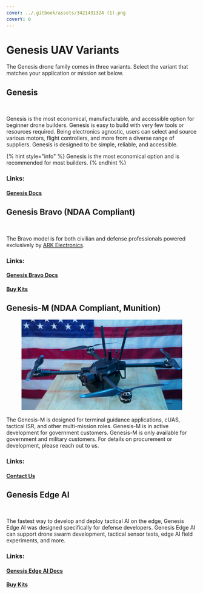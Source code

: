 ```yaml
---
cover: ../.gitbook/assets/3421431324 (1).png
coverY: 0
---
```


# Genesis UAV Variants

The Genesis drone family comes in three variants. Select the variant that matches your application or mission set below.

## Genesis

<figure><img src="../.gitbook/assets/P1170211.JPG" alt=""><figcaption></figcaption></figure>

Genesis is the most economical, manufacturable, and accessible option for beginner drone builders. Genesis is easy to build with very few tools or resources required. Being electronics agnostic, users can select and source various motors, flight controllers, and more from a diverse range of suppliers. Genesis is designed to be simple, reliable, and accessible.

{% hint style="info" %}
Genesis is the most economical option and is recommended for most builders.
{% endhint %}

### Links:

#### [Genesis Docs](../genesis/part-chooser/)&#x20;

## Genesis Bravo (NDAA Compliant)

<figure><img src="../.gitbook/assets/P1170264.JPG" alt=""><figcaption></figcaption></figure>

The Bravo model is for both civilian and defense professionals powered exclusively by [ARK Electronics](https://arkelectron.com).&#x20;

### Links:

#### [Genesis Bravo Docs ](../genesis-bravo-ndaa/fpv/)

#### [Buy Kits](https://www.k9defense.tech/store/p/genesis-full-hardware-kit-j2g47-s429t)



## Genesis-M (NDAA Compliant, Munition)

<figure><img src="../.gitbook/assets/45325.png" alt=""><figcaption></figcaption></figure>

The Genesis-M is designed for terminal guidance applications, cUAS, tactical ISR, and other multi-mission roles. Genesis-M is in active development for government customers. Genesis-M is only available for government and military customers. For details on procurement or development, please reach out to us.&#x20;

### Links:

#### [Contact Us](https://www.k9defense.tech)



## Genesis Edge AI

<figure><img src="../.gitbook/assets/P1170316.JPG" alt=""><figcaption></figcaption></figure>

The fastest way to develop and deploy tactical AI on the edge, Genesis Edge AI was designed specifically for defense developers. Genesis Edge AI can support drone swarm development, tactical sensor tests, edge AI field experiments, and more.

### Links:

#### [Genesis Edge AI Docs](genesis-uav-variants.md#genesis-edge-ai)

#### [Buy Kits](https://www.k9defense.tech/store/p/genesis-full-hardware-kit-j2g47-s429t-xrbjd)

